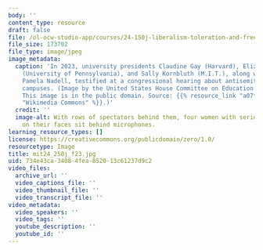 ```yaml
---
body: ''
content_type: resource
draft: false
file: /ol-ocw-studio-app/courses/24-150j-liberalism-toleration-and-freedom-of-speech-fall-2023/mit24_250j_f23.jpg
file_size: 173702
file_type: image/jpeg
image_metadata:
  caption: 'In 2023, university presidents Claudine Gay (Harvard), Elizabeth Magill
    (University of Pennsylvania), and Sally Kornbluth (M.I.T.), along with historian
    Pamela Nadell, testified at a congressional hearing about antisemitism on college
    campuses. (Image by the United States House Committee on Education and the Workforce.
    This image is in the public domain. Source: {{% resource_link "a07f204d-b652-4aa8-a648-33726fe5e405"
    "Wikimedia Commons" %}}.)'
  credit: ''
  image-alt: With rows of spectators behind them, four women with serious expressions
    on their faces sit behind microphones.
learning_resource_types: []
license: https://creativecommons.org/publicdomain/zero/1.0/
resourcetype: Image
title: mit24_250j_f23.jpg
uid: 734e43ca-3408-4fea-8520-13c61237d9c2
video_files:
  archive_url: ''
  video_captions_file: ''
  video_thumbnail_file: ''
  video_transcript_file: ''
video_metadata:
  video_speakers: ''
  video_tags: ''
  youtube_description: ''
  youtube_id: ''
---
```

